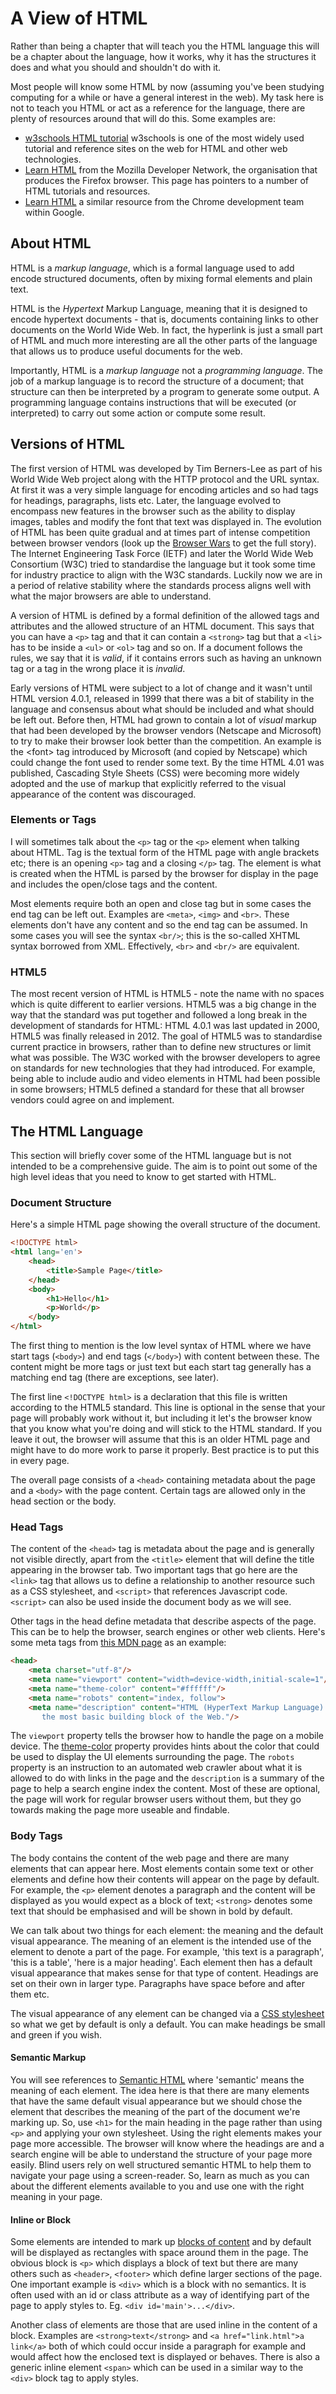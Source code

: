 # A View of HTML

Rather than being a chapter that will teach you the HTML language this
will be a chapter about the language, how it works, why it has the
structures it does and what you should and shouldn't do with it.

Most people will know some HTML by now (assuming you've been studying
computing for a while or have a general interest in the web). My task
here is not to teach you HTML or act as a reference for the language,
there are plenty of resources around that will do this. Some examples
are:

- [w3schools HTML tutorial](http://www.w3schools.com/html/default.asp)
    w3schools is one of the most widely used tutorial and reference
    sites on the web for HTML and other web technologies.
- [Learn HTML](https://developer.mozilla.org/en-US/learn/html) from
    the Mozilla Developer Network, the organisation that produces the
    Firefox browser. This page has pointers to a number of HTML
    tutorials and resources.
- [Learn HTML](https://web.dev/learn/html/welcome) a similar resource
from the Chrome development team within Google.

## About HTML

HTML is a *markup language*, which is a formal language used to add
encode structured documents, often by mixing formal elements and plain
text.

HTML is the *Hypertext* Markup Language, meaning that it is designed to
encode hypertext documents - that is, documents containing links to
other documents on the World Wide Web. In fact, the hyperlink is just a
small part of HTML and much more interesting are all the other parts of
the language that allows us to produce useful documents for the web.

Importantly, HTML is a *markup language* not a *programming language*.
The job of a markup language is to record the structure of a document;
that structure can then be interpreted by a program to generate some
output. A programming language contains instructions that will be
executed (or interpreted) to carry out some action or compute some
result.

## Versions of HTML

The first version of HTML was developed by Tim Berners-Lee as part of
his World Wide Web project along with the HTTP protocol and the URL
syntax. At first it was a very simple language for encoding articles and
so had tags for headings, paragraphs, lists etc. Later, the language
evolved to encompass new features in the browser such as the ability to
display images, tables and modify the font that text was displayed in.
The evolution of HTML has been quite gradual and at times part of
intense competition between browser vendors (look up the [Browser
Wars](http://en.wikipedia.org/wiki/Browser_wars) to get the full story).
The Internet Engineering Task Force (IETF) and later the World Wide Web
Consortium (W3C) tried to standardise the language but it took some time
for industry practice to align with the W3C standards. Luckily now we
are in a period of relative stability where the standards process aligns
well with what the major browsers are able to understand.

A version of HTML is defined by a
formal definition of the allowed tags and attributes and the allowed
structure of an HTML document. This says that you can have a
`<p>` tag and that it can contain a `<strong>` tag but that a
`<li>` has to be inside a `<ul>` or `<ol>` tag and so on. If
a document follows the rules, we say that it is
*valid*, if it contains errors such as having an unknown tag or a tag in
the wrong place it is *invalid*.

Early versions of HTML were subject to a lot of change and it wasn't
until HTML version 4.0.1, released in 1999 that there was a bit of
stability in the language and consensus about what should be included
and what should be left out. Before then, HTML had grown to contain a
lot of *visual* markup that had been developed by the browser vendors
(Netscape and Microsoft) to try to make their browser look better than
the competition. An example is the &lt;font&gt; tag introduced by
Microsoft (and copied by Netscape) which could change the font used to
render some text. By the time HTML 4.01 was published, Cascading Style
Sheets (CSS) were becoming more widely adopted and the use of markup
that explicitly referred to the visual appearance of the content was
discouraged.

### Elements or Tags

I will sometimes talk about the `<p>` tag or the `<p>` element when
talking about HTML.  Tag is the textual form of the HTML page with
angle brackets etc; there is an opening `<p>` tag and a closing `</p>`
tag.   The element is what is created when the HTML
is parsed by the browser for display in the page and includes
the open/close tags and the content.

Most elements require both an open and close tag but in some cases
the end tag can be left out.  Examples are `<meta>`, `<img>` and `<br>`.
These elements don't have any content and so the end tag can be assumed.
In some cases you will see the syntax `<br/>`; this is the so-called
XHTML syntax borrowed from XML.  Effectively, `<br>` and `<br/>` are
equivalent.

### HTML5

The most recent version of HTML is HTML5 - note the name with no spaces
which is quite different to earlier versions.  HTML5 was a big change in
the way that the standard was put together and followed a long break in
the development of standards for HTML: HTML 4.0.1 was last updated in 2000,
HTML5 was finally released in 2012. The goal of HTML5 was to standardise
current practice in browsers, rather than to define new structures or limit
what was possible.   The W3C worked with the browser developers to
agree on standards for new technologies that they had introduced. For example,
being able to include audio and video elements in HTML had been possible
in some browsers; HTML5 defined a standard for these that all browser
vendors could agree on and implement.

## The HTML Language

This section will briefly cover some of the HTML language but is not
intended to be a comprehensive guide.  The aim is to point out some
of the high level ideas that you need to know to get started with HTML.

### Document Structure

Here's a simple HTML page showing the overall structure of the document.

```HTML
<!DOCTYPE html>
<html lang='en'>
    <head>
        <title>Sample Page</title>
    </head>
    <body>
        <h1>Hello</h1>
        <p>World</p>
    </body>
</html>
```

The first thing to mention is the low level syntax of HTML where
we have start tags (`<body>`) and end tags (`</body>`) with content
between these.   The content might be more tags or just text but each
start tag generally has a matching end tag (there are exceptions, see later).

The first line `<!DOCTYPE html>` is a declaration that this file is
written according to the HTML5 standard.  This line is optional in the sense
that your page will probably work without it, but including it let's the browser
know that you know what you're doing and will stick to the HTML standard.  If you
leave it out, the browser will assume that this is an older HTML page and might
have to do more work to parse it properly.  Best practice is to put this in
every page.

The overall page consists of a `<head>` containing metadata about the page and
a `<body>` with the page content. Certain tags are allowed only in the head
section or the body.

### Head Tags

The content of the `<head>` tag is metadata about the page and is generally not
visible directly, apart from the `<title>` element that will define the title
appearing in the browser tab.  Two important tags that go here are the
`<link>` tag that allows us to define a relationship to another resource
such as a CSS stylesheet, and `<script>` that references Javascript code.  
`<script>` can also be used inside the document body as we will see.

Other tags in the head define metadata that describe aspects of the page. This
can be to help the browser, search engines or other web clients.  Here's 
some meta tags from [this MDN page](https://developer.mozilla.org/en-US/docs/Web/HTML) 
as an example:

```HTML
<head>
    <meta charset="utf-8"/>
    <meta name="viewport" content="width=device-width,initial-scale=1"/>
    <meta name="theme-color" content="#ffffff"/>
    <meta name="robots" content="index, follow">
    <meta name="description" content="HTML (HyperText Markup Language) is 
       the most basic building block of the Web."/>
```

The `viewport` property tells the browser how to handle the page on a mobile device.
The [theme-color](https://developer.mozilla.org/en-US/docs/Web/HTML/Element/meta/name/theme-color)
property provides hints about the color that could be used to display the UI elements
surrounding the page.   The `robots` property is an instruction to an automated web
crawler about what it is allowed to do with links in the page and the
`description` is a summary of the page to help a search engine index the
content.  Most of these are
optional, the page will work for regular browser users without them, but they
go towards making the page more useable and findable.

### Body Tags

The body contains the content of the web page and there are many elements
that can appear here.   Most elements contain some text or other elements
and define how their contents will appear on the page by default. For example, the
`<p>` element denotes a paragraph and the content will be displayed as you
would expect as a block of text; `<strong>` denotes some text that should
be emphasised and will be shown in bold by default.

We can talk about two things for each element: the meaning and the default
visual appearance.   The meaning of an element is the intended use of the
element to denote a part of the page.  For example, 'this text is a paragraph',
'this is a table', 'here is a major heading'.  Each element then has a default
visual appearance that makes sense for that type of content. Headings are set
on their own in larger type. Paragraphs have space before and after them etc.  

The visual appearance of any element can be changed via a [CSS stylesheet](intro-css.md)
so what we get by default is only a default. You can make headings be small and
green if you wish.

#### Semantic Markup

You will see references to [Semantic HTML](https://web.dev/learn/html/semantic-html)
where 'semantic' means the meaning of each element.  The idea here is
that there are many elements that have the same default visual appearance
but we should chose the element that describes the meaning of the part of
the document we're marking up.  So, use `<h1>` for the main heading
in the page rather than using `<p>` and applying your own stylesheet.  Using
the right elements makes your page more accessible. The browser will know where
the headings are and a search engine will be able to understand the structure
of your page more easily.   Blind users rely on well structured semantic
HTML to help them to navigate your page using a screen-reader.  So, learn
as much as you can about the different elements available to you and use
one with the right meaning in your page.

#### Inline or Block

Some elements are intended to mark up 
[blocks of content](https://developer.mozilla.org/en-US/docs/Glossary/Block-level_content)
and by default will
be displayed as rectangles with space around them in the page.  The obvious
block is `<p>` which displays a block of text but there are many others
such as `<header>`, `<footer>` which define larger sections of the page.
One important example is `<div>` which is a block with no semantics. It is often
used with an id or class attribute as a way of identifying part of the page
to apply styles to. Eg. `<div id='main'>...</div>`.

Another class of elements are those that are used inline in the content of
a block.  Examples are `<strong>text</strong>` and `<a href="link.html">a link</a>`
both of which could occur inside a paragraph for example and would affect how
the enclosed text is displayed or behaves.  There is also a generic inline
element `<span>` which can be used in a similar way to the `<div>` block tag
to apply styles.

